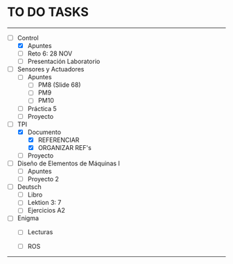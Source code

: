 # TO DO TASKS 


---

- [ ] Control
	- [x] Apuntes
	- [ ] Reto 6: 28 NOV
	- [ ] Presentación Laboratorio

- [ ] Sensores y Actuadores
	- [ ] Apuntes
		- [ ] PM8 (Slide 68)
		- [ ] PM9
		- [ ] PM10
	- [ ] Práctica 5
	- [ ] Proyecto

- [ ] TPI
	- [x] Documento
		- [x] REFERENCIAR
		- [x] ORGANIZAR REF's
	- [ ] Proyecto

- [ ] Diseño de Elementos de Máquinas I
	- [ ] Apuntes
	- [ ] Proyecto 2

- [ ] Deutsch
	- [ ] Libro
	- [ ] Lektion 3: 7
	- [ ] Ejercicios A2
 
 - [ ] Enigma
	 - [ ] Lecturas
	 - [ ] ROS


---











